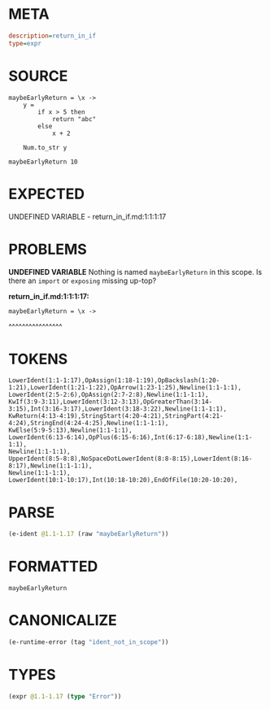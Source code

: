 # META
~~~ini
description=return_in_if
type=expr
~~~
# SOURCE
~~~roc
maybeEarlyReturn = \x ->
    y =
        if x > 5 then
            return "abc"
        else
            x + 2

    Num.to_str y

maybeEarlyReturn 10
~~~
# EXPECTED
UNDEFINED VARIABLE - return_in_if.md:1:1:1:17
# PROBLEMS
**UNDEFINED VARIABLE**
Nothing is named `maybeEarlyReturn` in this scope.
Is there an `import` or `exposing` missing up-top?

**return_in_if.md:1:1:1:17:**
```roc
maybeEarlyReturn = \x ->
```
^^^^^^^^^^^^^^^^


# TOKENS
~~~zig
LowerIdent(1:1-1:17),OpAssign(1:18-1:19),OpBackslash(1:20-1:21),LowerIdent(1:21-1:22),OpArrow(1:23-1:25),Newline(1:1-1:1),
LowerIdent(2:5-2:6),OpAssign(2:7-2:8),Newline(1:1-1:1),
KwIf(3:9-3:11),LowerIdent(3:12-3:13),OpGreaterThan(3:14-3:15),Int(3:16-3:17),LowerIdent(3:18-3:22),Newline(1:1-1:1),
KwReturn(4:13-4:19),StringStart(4:20-4:21),StringPart(4:21-4:24),StringEnd(4:24-4:25),Newline(1:1-1:1),
KwElse(5:9-5:13),Newline(1:1-1:1),
LowerIdent(6:13-6:14),OpPlus(6:15-6:16),Int(6:17-6:18),Newline(1:1-1:1),
Newline(1:1-1:1),
UpperIdent(8:5-8:8),NoSpaceDotLowerIdent(8:8-8:15),LowerIdent(8:16-8:17),Newline(1:1-1:1),
Newline(1:1-1:1),
LowerIdent(10:1-10:17),Int(10:18-10:20),EndOfFile(10:20-10:20),
~~~
# PARSE
~~~clojure
(e-ident @1.1-1.17 (raw "maybeEarlyReturn"))
~~~
# FORMATTED
~~~roc
maybeEarlyReturn
~~~
# CANONICALIZE
~~~clojure
(e-runtime-error (tag "ident_not_in_scope"))
~~~
# TYPES
~~~clojure
(expr @1.1-1.17 (type "Error"))
~~~
